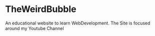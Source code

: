 # TheWeirdBubble
An educational website to learn WebDevelopment. The Site is focused around my Youtube Channel
